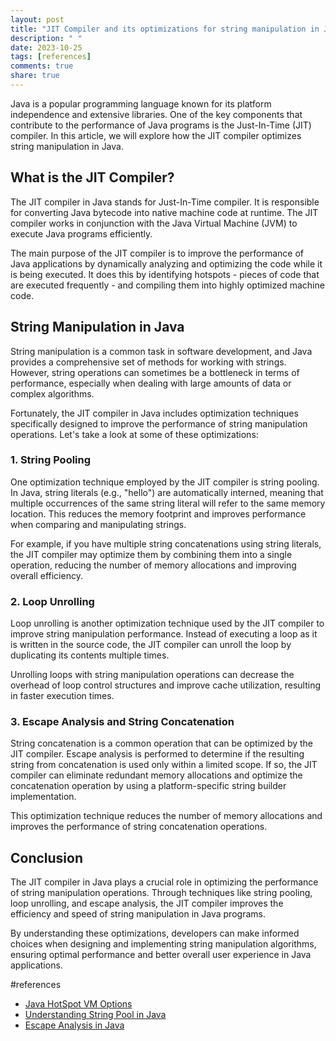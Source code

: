 ```yaml
---
layout: post
title: "JIT Compiler and its optimizations for string manipulation in Java"
description: " "
date: 2023-10-25
tags: [references]
comments: true
share: true
---
```


Java is a popular programming language known for its platform independence and extensive libraries. One of the key components that contribute to the performance of Java programs is the Just-In-Time (JIT) compiler. In this article, we will explore how the JIT compiler optimizes string manipulation in Java.

## What is the JIT Compiler?

The JIT compiler in Java stands for Just-In-Time compiler. It is responsible for converting Java bytecode into native machine code at runtime. The JIT compiler works in conjunction with the Java Virtual Machine (JVM) to execute Java programs efficiently.

The main purpose of the JIT compiler is to improve the performance of Java applications by dynamically analyzing and optimizing the code while it is being executed. It does this by identifying hotspots - pieces of code that are executed frequently - and compiling them into highly optimized machine code.

## String Manipulation in Java

String manipulation is a common task in software development, and Java provides a comprehensive set of methods for working with strings. However, string operations can sometimes be a bottleneck in terms of performance, especially when dealing with large amounts of data or complex algorithms.

Fortunately, the JIT compiler in Java includes optimization techniques specifically designed to improve the performance of string manipulation operations. Let's take a look at some of these optimizations:

### 1. String Pooling

One optimization technique employed by the JIT compiler is string pooling. In Java, string literals (e.g., "hello") are automatically interned, meaning that multiple occurrences of the same string literal will refer to the same memory location. This reduces the memory footprint and improves performance when comparing and manipulating strings.

For example, if you have multiple string concatenations using string literals, the JIT compiler may optimize them by combining them into a single operation, reducing the number of memory allocations and improving overall efficiency.

### 2. Loop Unrolling

Loop unrolling is another optimization technique used by the JIT compiler to improve string manipulation performance. Instead of executing a loop as it is written in the source code, the JIT compiler can unroll the loop by duplicating its contents multiple times.

Unrolling loops with string manipulation operations can decrease the overhead of loop control structures and improve cache utilization, resulting in faster execution times.

### 3. Escape Analysis and String Concatenation

String concatenation is a common operation that can be optimized by the JIT compiler. Escape analysis is performed to determine if the resulting string from concatenation is used only within a limited scope. If so, the JIT compiler can eliminate redundant memory allocations and optimize the concatenation operation by using a platform-specific string builder implementation.

This optimization technique reduces the number of memory allocations and improves the performance of string concatenation operations.

## Conclusion

The JIT compiler in Java plays a crucial role in optimizing the performance of string manipulation operations. Through techniques like string pooling, loop unrolling, and escape analysis, the JIT compiler improves the efficiency and speed of string manipulation in Java programs.

By understanding these optimizations, developers can make informed choices when designing and implementing string manipulation algorithms, ensuring optimal performance and better overall user experience in Java applications.

#references
- [Java HotSpot VM Options](https://docs.oracle.com/en/java/javase/11/tools/java.html)
- [Understanding String Pool in Java](https://www.baeldung.com/java-string-pool)
- [Escape Analysis in Java](https://www.geeksforgeeks.org/escape-analysis-java/)
